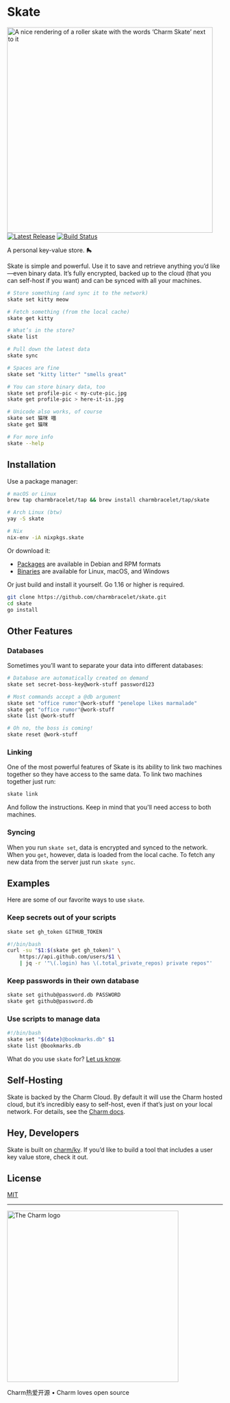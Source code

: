 # Skate

<p>
    <img src="https://stuff.charm.sh/skate/skate-header.png?2" width="480" alt="A nice rendering of a roller skate with the words ‘Charm Skate’ next to it"><br>
    <a href="https://github.com/charmbracelet/skate/releases"><img src="https://img.shields.io/github/release/charmbracelet/skate.svg" alt="Latest Release"></a>
    <a href="https://github.com/charmbracelet/skate/actions"><img src="https://github.com/charmbracelet/skate/workflows/build/badge.svg" alt="Build Status"></a>
</p>

A personal key-value store. 🛼

Skate is simple and powerful. Use it to save and retrieve anything you’d
like—even binary data. It’s fully encrypted, backed up to the cloud (that you
can self-host if you want) and can be synced with all your machines.

```bash
# Store something (and sync it to the network)
skate set kitty meow

# Fetch something (from the local cache)
skate get kitty

# What’s in the store?
skate list

# Pull down the latest data
skate sync

# Spaces are fine
skate set "kitty litter" "smells great"

# You can store binary data, too
skate set profile-pic < my-cute-pic.jpg
skate get profile-pic > here-it-is.jpg

# Unicode also works, of course
skate set 猫咪 喵
skate get 猫咪

# For more info
skate --help
```

## Installation

Use a package manager:

```bash
# macOS or Linux
brew tap charmbracelet/tap && brew install charmbracelet/tap/skate

# Arch Linux (btw)
yay -S skate

# Nix
nix-env -iA nixpkgs.skate
```

Or download it:

* [Packages][releases] are available in Debian and RPM formats
* [Binaries][releases] are available for Linux, macOS, and Windows

Or just build and install it yourself. Go 1.16 or higher is required.

```bash
git clone https://github.com/charmbracelet/skate.git
cd skate
go install
```

[releases]: https://github.com/charm/skate/releases

## Other Features

### Databases

Sometimes you’ll want to separate your data into different databases:

```bash
# Database are automatically created on demand
skate set secret-boss-key@work-stuff password123

# Most commands accept a @db argument
skate set "office rumor"@work-stuff "penelope likes marmalade"
skate get "office rumor"@work-stuff
skate list @work-stuff

# Oh no, the boss is coming!
skate reset @work-stuff
```

### Linking

One of the most powerful features of Skate is its ability to link two machines
together so they have access to the same data. To link two machines together
just run:

```bash
skate link
```

And follow the instructions. Keep in mind that you'll need access to both
machines.

### Syncing

When you run `skate set`, data is encrypted and synced to the network. When
you `get`, however, data is loaded from the local cache. To fetch any new data
from the server just run `skate sync`.

## Examples

Here are some of our favorite ways to use `skate`.

### Keep secrets out of your scripts

```bash
skate set gh_token GITHUB_TOKEN

#!/bin/bash
curl -su "$1:$(skate get gh_token)" \
    https://api.github.com/users/$1 \
    | jq -r '"\(.login) has \(.total_private_repos) private repos"'
```

### Keep passwords in their own database

```bash
skate set github@password.db PASSWORD
skate get github@password.db
```

### Use scripts to manage data

```bash
#!/bin/bash
skate set "$(date)@bookmarks.db" $1
skate list @bookmarks.db
```

What do you use `skate` for? [Let us know](mailto:vt100@charm.sh).

## Self-Hosting

Skate is backed by the Charm Cloud. By default it will use the Charm hosted
cloud, but it’s incredibly easy to self-host, even if that’s just on your
local network. For details, see the [Charm docs][selfhost].

[selfhost]: https://github.com/charmbracelet/charm#self-hosting

## Hey, Developers

Skate is built on [charm/kv](https://github.com/charmbracelet/charm/kv). If
you’d like to build a tool that includes a user key value store, check it out.

## License

[MIT](https://github.com/charmbracelet/skate/raw/main/LICENSE)

***

<a href="https://charm.sh/"><img alt="The Charm logo" src="https://stuff.charm.sh/charm-badge-unrounded.jpg" width="400"></a>

Charm热爱开源 • Charm loves open source
